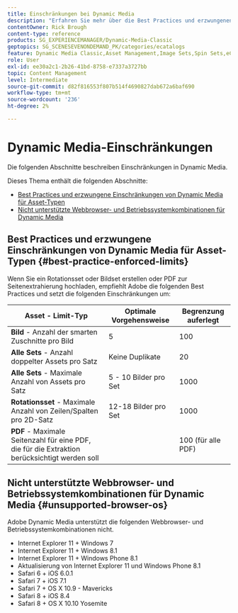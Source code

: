 ```yaml
---
title: Einschränkungen bei Dynamic Media
description: "Erfahren Sie mehr über die Best Practices und erzwungenen Einschränkungen beim Erstellen eines Bildsets oder eines Rotationssets oder beim Hochladen einer PDF. Erfahren Sie auch mehr über nicht unterstützte Webbrowser- und Betriebssystemkombinationen für Dynamic Media."
contentOwner: Rick Brough
content-type: reference
products: SG_EXPERIENCEMANAGER/Dynamic-Media-Classic
geptopics: SG_SCENESEVENONDEMAND_PK/categories/ecatalogs
feature: Dynamic Media Classic,Asset Management,Image Sets,Spin Sets,eCatalog
role: User
exl-id: ee30a2c1-2b26-41bd-8758-e7337a3727bb
topic: Content Management
level: Intermediate
source-git-commit: d82f816553f807b514f4690827dab672a6baf690
workflow-type: tm+mt
source-wordcount: '236'
ht-degree: 2%

---
```


# Dynamic Media-Einschränkungen

Die folgenden Abschnitte beschreiben Einschränkungen in Dynamic Media.

Dieses Thema enthält die folgenden Abschnitte:

* [Best Practices und erzwungene Einschränkungen von Dynamic Media für Asset-Typen](#best-practice-enforced-limits)
* [Nicht unterstützte Webbrowser- und Betriebssystemkombinationen für Dynamic Media](#unsupported-browser-os)

## Best Practices und erzwungene Einschränkungen von Dynamic Media für Asset-Typen {#best-practice-enforced-limits}

Wenn Sie ein Rotationsset oder Bildset erstellen oder PDF zur Seitenextrahierung hochladen, empfiehlt Adobe die folgenden Best Practices und setzt die folgenden Einschränkungen um:

| Asset - Limit-Typ | Optimale Vorgehensweise | Begrenzung auferlegt |
| --- | --- | --- |
| **Bild** - Anzahl der smarten Zuschnitte pro Bild | 5 | 100 |
| **Alle Sets** - Anzahl doppelter Assets pro Satz | Keine Duplikate | 20 |
| **Alle Sets** - Maximale Anzahl von Assets pro Satz | 5 - 10 Bilder pro Set | 1000 |
| **Rotationsset** - Maximale Anzahl von Zeilen/Spalten pro 2D-Satz | 12-18 Bilder pro Set | 1000 |
| **PDF** - Maximale Seitenzahl für eine PDF, die für die Extraktion berücksichtigt werden soll |  | 100 (für alle PDF) |

<!-- See also [Dynamic Media limitations](/help/using/assets/limitations.md). -->

## Nicht unterstützte Webbrowser- und Betriebssystemkombinationen für Dynamic Media {#unsupported-browser-os}

<!-- CQDOC-19433 -->

Adobe Dynamic Media unterstützt die folgenden Webbrowser- und Betriebssystemkombinationen nicht.

* Internet Explorer 11 + Windows 7
* Internet Explorer 11 + Windows 8.1
* Internet Explorer 11 + Windows Phone 8.1
* Aktualisierung von Internet Explorer 11 und Windows Phone 8.1
* Safari 6 + iOS 6.0.1
* Safari 7 + iOS 7.1
* Safari 7 + OS X 10.9 - Mavericks
* Safari 8 + iOS 8.4
* Safari 8 + OS X 10.10 Yosemite

<!-- ## End of support for Transport Layer Security 1.0 and 1.1 {#tls}

CQDOC-19433 (original ticket)
and CQDOC-19792 (removed as per this ticket December 5, 2022)

Effective September 30, 2022, Adobe Dynamic Media will end support for the following:

* TLS (Transport Layer Security) 1.0 and 1.1
* The following weak ciphers in TLS 1.2:
  * `TLS_ECDHE_RSA_WITH_AES_256_CBC_SHA384`
  * `TLS_ECDHE_RSA_WITH_AES_256_CBC_SHA`
  * `TLS_RSA_WITH_AES_256_GCM_SHA384`
  * `TLS_RSA_WITH_AES_256_CBC_SHA256`
  * `TLS_RSA_WITH_AES_256_CBC_SHA`
  * `TLS_ECDHE_RSA_WITH_AES_128_CBC_SHA256`
  * `TLS_ECDHE_RSA_WITH_AES_128_CBC_SHA`
  * `TLS_RSA_WITH_AES_128_GCM_SHA256`
  * `TLS_RSA_WITH_AES_128_CBC_SHA256`
  * `TLS_RSA_WITH_AES_128_CBC_SHA`
  * `TLS_RSA_WITH_CAMELLIA_256_CBC_SHA`
  * `TLS_RSA_WITH_CAMELLIA_128_CBC_SHA`
  * `TLS_ECDHE_RSA_WITH_3DES_EDE_CBC_SHA`
  * `TLS_RSA_WITH_SDES_EDE_CBC_SHA` -->

